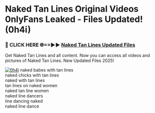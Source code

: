# Naked Tan Lines Original Videos 0nlyFans Leaked - Files Updated! (0h4i)

<h3>🔴 CLICK HERE 🌐==►► <a href="https://tinyurl.com/yckcrads" rel="nofollow">Naked Tan Lines Updated Files</a></h3>

Get Naked Tan Lines and all content. Now you can access all videos and pictures of Naked Tan Lines. New Updated Files 2025!

[![0h4i](https://i.imgur.com/hpKpOFt.gif)](https://tinyurl.com/yckcrads)
naked babes with tan lines<br>
naked chicks with tan lines<br>
naked with tan lines<br>
tan lines on naked women<br>
naked tan line women<br>
naked line dancers<br>
line dancing naked<br>
naked line dance